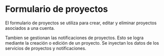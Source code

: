 

# Formulario de proyectos

El formulario de proyectos se utiliza para crear, editar y eliminar proyectos asociados a una cuenta.

Tambien se gestionan las notificaciones de proyectos. Esto se logra mediante la creación o edición de un proyecto. Se inyectan los datos de los servicios de proyectos y notificaciones.
